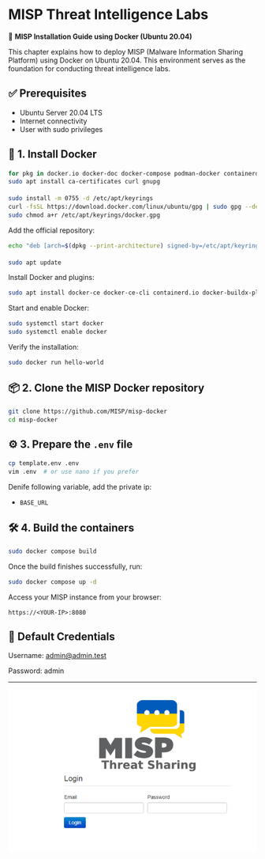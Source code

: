 
# MISP Threat Intelligence Labs

🧪 **MISP Installation Guide using Docker (Ubuntu 20.04)**

This chapter explains how to deploy MISP (Malware Information Sharing Platform) using Docker on Ubuntu 20.04. This environment serves as the foundation for conducting threat intelligence labs.

## ✅ Prerequisites

- Ubuntu Server 20.04 LTS
- Internet connectivity
- User with sudo privileges

## 🔧 1. Install Docker

```bash
for pkg in docker.io docker-doc docker-compose podman-docker containerd runc; do sudo apt remove $pkg; done
sudo apt install ca-certificates curl gnupg

sudo install -m 0755 -d /etc/apt/keyrings
curl -fsSL https://download.docker.com/linux/ubuntu/gpg | sudo gpg --dearmor -o /etc/apt/keyrings/docker.gpg
sudo chmod a+r /etc/apt/keyrings/docker.gpg
```

Add the official repository:

```bash
echo "deb [arch=$(dpkg --print-architecture) signed-by=/etc/apt/keyrings/docker.gpg] https://download.docker.com/linux/ubuntu $(. /etc/os-release && echo "$VERSION_CODENAME") stable" | sudo tee /etc/apt/sources.list.d/docker.list > /dev/null

sudo apt update
```

Install Docker and plugins:

```bash
sudo apt install docker-ce docker-ce-cli containerd.io docker-buildx-plugin docker-compose-plugin
```

Start and enable Docker:

```bash
sudo systemctl start docker
sudo systemctl enable docker
```

Verify the installation:

```bash
sudo docker run hello-world
```

## 📦 2. Clone the MISP Docker repository

```bash
git clone https://github.com/MISP/misp-docker
cd misp-docker
```

## ⚙️ 3. Prepare the `.env` file

```bash
cp template.env .env
vim .env  # or use nano if you prefer
```

Denife following variable, add the private ip:

- `BASE_URL`

## 🛠 4. Build the containers

```bash
sudo docker compose build
```


Once the build finishes successfully, run:

```bash
sudo docker compose up -d
```

Access your MISP instance from your browser:

```
https://<YOUR-IP>:8080
```

## 🔐 Default Credentials

Username: admin@admin.test

Password: admin

---

![MISP](screenshots/misp-login.png)
